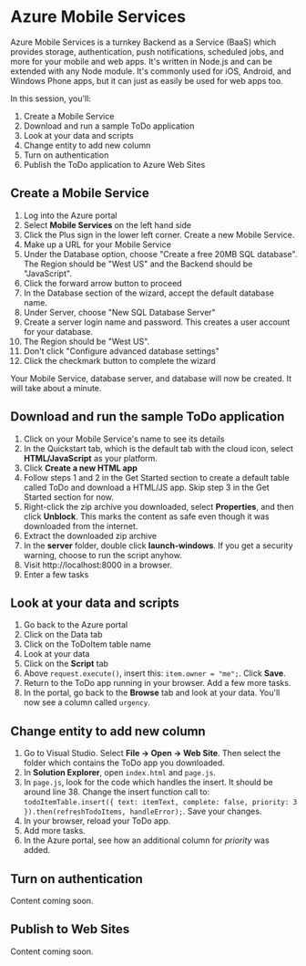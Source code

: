 Azure Mobile Services
=====================

Azure Mobile Services is a turnkey Backend as a Service (BaaS) which provides storage, authentication, push notifications, scheduled jobs, and more for your mobile and web apps.  It's written in Node.js and can be extended with any Node module.  It's commonly used for iOS, Android, and Windows Phone apps, but it can just as easily be used for web apps too.

In this session, you'll:

1. Create a Mobile Service
2. Download and run a sample ToDo application
4. Look at your data and scripts
5. Change entity to add new column
5. Turn on authentication
6. Publish the ToDo application to Azure Web Sites

## Create a Mobile Service ##

1. Log into the Azure portal
2. Select **Mobile Services** on the left hand side
3. Click the Plus sign in the lower left corner.  Create a new Mobile Service.
4. Make up a URL for your Mobile Service
5. Under the Database option, choose "Create a free 20MB SQL database".  The Region should be "West US" and the Backend should be "JavaScript".
6. Click the forward arrow button to proceed
7. In the Database section of the wizard, accept the default database name.
8. Under Server, choose "New SQL Database Server"
9. Create a server login name and password.  This creates a user account for your database.
10. The Region should be "West US".
11. Don't click "Configure advanced database settings"
12. Click the checkmark button to complete the wizard

Your Mobile Service, database server, and database will now be created.  It will take about a minute.

## Download and run the sample ToDo application ##

1. Click on your Mobile Service's name to see its details
2. In the Quickstart tab, which is the default tab with the cloud icon, select **HTML/JavaScript** as your platform.
3. Click **Create a new HTML app**
4. Follow steps 1 and 2 in the Get Started section to create a default table called ToDo and download a HTML/JS app.  Skip step 3 in the Get Started section for now.
5. Right-click the zip archive you downloaded, select **Properties**, and then click **Unblock**.  This marks the content as safe even though it was downloaded from the internet.
6. Extract the downloaded zip archive
7. In the **server** folder, double click **launch-windows**. If you get a security warning, choose to run the script anyhow.
8. Visit http://localhost:8000 in a browser.
9. Enter a few tasks

## Look at your data and scripts ##

1. Go back to the Azure portal
2. Click on the Data tab
3. Click on the ToDoItem table name
4. Look at your data
5. Click on the **Script** tab
6. Above `request.execute()`, insert this: `item.owner = "me";`.  Click **Save**.
7. Return to the ToDo app running in your browser.  Add a few more tasks.
8. In the portal, go back to the **Browse** tab and look at your data.  You'll now see a column called `urgency`.

## Change entity to add new column ##

1. Go to Visual Studio.  Select **File -> Open -> Web Site**.  Then select the folder which contains the ToDo app you downloaded.
2. In **Solution Explorer**, open `index.html` and `page.js`.
3. In `page.js`, look for the code which handles the insert.  It should be around line 38.  Change the insert function call to: `todoItemTable.insert({ text: itemText, complete: false, priority: 3 }).then(refreshTodoItems, handleError);`.  Save your changes.
4. In your browser, reload your ToDo app.
5. Add more tasks.
6. In the Azure portal, see how an additional column for *priority* was added.

## Turn on authentication ##

Content coming soon.

## Publish to Web Sites ##

Content coming soon.
